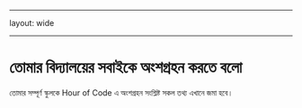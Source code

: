 * * *

layout: wide

* * *

# তোমার বিদ্যালয়ের সবাইকে অংশগ্রহন করতে বলো

তোমার সম্পূর্ণ স্কুলকে Hour of Code এ অংশগ্রহন সংশ্লিষ্ট সকল তথ্য এখানে জমা হবে।